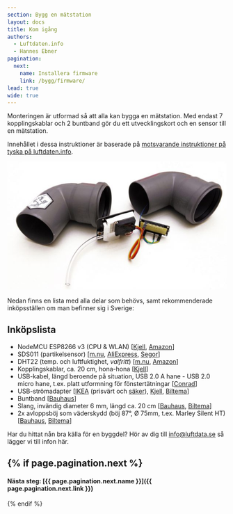 ```yaml
---
section: Bygg en mätstation
layout: docs
title: Kom igång
authors:
  - Luftdaten.info
  - Hannes Ebner
pagination:
  next:
    name: Installera firmware
    link: /bygg/firmware/
lead: true
wide: true
---
```


Monteringen är utformad så att alla kan bygga en mät&shy;station. Med endast 7 kopplings&shy;kablar och 2 bunt&shy;band gör du ett utvecklings&shy;kort och en sensor till en mät&shy;station.

Innehållet i dessa instruktioner är baserade på [motsvarande instruktioner på tyska på luftdaten.info](http://luftdaten.info/feinstaubsensor-bauen/).

![Bild på färdig mätstation](img/matstation.jpg)

Nedan finns en lista med alla delar som behövs, samt rekommenderade inköpsställen om man befinner sig i Sverige:

## Inköpslista

  * NodeMCU ESP8266 v3 (CPU & WLAN) [[Kjell](https://www.kjell.com/se/sortiment/el-verktyg/arduino/utvecklingskort/nodemcu-utvecklingskort-p87949), [Amazon](https://www.amazon.de/dp/B06Y1ZPNMS/)]
  * SDS011 (partikelsensor) [[m.nu](https://www.m.nu/sensorer-matinstrument/nova-pm-sensor-sds011-1), [AliExpress](https://www.aliexpress.com/wholesale?SortType=price_asc&shipCountry=de&SearchText=sds011&CatId=523), [Segor](http://www.segor.de)]
  * DHT22 (temp. och luftfuktighet, *valfritt*) [[m.nu](https://www.m.nu/sensorer-matinstrument/dht22-temperature-humidity-sensor-extras), [Amazon](https://www.amazon.de/dp/B06XF4TNT9/)]
  * Kopplingskablar, ca. 20 cm, hona-hona [[Kjell](https://www.kjell.com/se/sortiment/el-verktyg/arduino/tillbehor/luxorparts-delbar-kopplingskabel-40-pol-hane-hane-p87901)]
  * USB-kabel, längd beroende på situation, USB 2.0 A hane - USB 2.0 micro hane, t.ex. platt utformning för fönstertätningar [[Conrad](https://www.conrad.se/USB-2.0-F%f6rl%e4ngningskabel-Renkforce-%5b1x-USB-2.0-A-hane-1x-USB-2.0-A-hona%5d-H%f6gflexibel-3-m-Svart.htm?websale8=conrad-swe&pi=1365367&amp;ci=SHOP_AREA_258249_0410105)]
  * USB-strömadapter [[IKEA](http://www.ikea.com/se/sv/catalog/products/00291891/) (prisvärt och [säker](https://youtu.be/uRe9w5PKmsE)), [Kjell](https://www.kjell.com/se/sortiment/dator-natverk/datortillbehor/usb-tillbehor/usb-laddare/linocell-mini-usb-laddare-2-4-a-svart-p95717), [Biltema](http://www.biltema.se/sv/Kontor---Teknik/Mobilt/Kablar-och-laddare/Reseladdare-USB-2000036148/)]
  * Buntband [[Bauhaus](https://www.bauhaus.se/buntband-100-x-2-5-transparent-100-pack.html)]
  * Slang, invändig diameter 6 mm, längd ca. 20 cm [[Bauhaus](https://www.bauhaus.se/pvc-slang-6x1-5mm.html), [Biltema](http://www.biltema.se/sv/Bat/VVS/Slang/Vattenslang-10-m-2000017745/?artId=15330)]
  * 2x avloppsböj som väderskydd (böj 87°, Ø 75mm, t.ex. Marley Silent HT) [[Bauhaus](https://www.bauhaus.se/ht-avloppsror-boj-87-o75mm.html), [Biltema](http://www.biltema.se/sv/Bygg/VVS/Ror-och-rordelar/Avloppsror-och-rordelar/Avloppsboj-2000023051/?artId=87264)]
  
Har du hittat nån bra källa för en byggdel? Hör av dig till [info@luftdata.se](mailto:info@luftdata.se) så lägger vi till infon här.

{% if page.pagination.next %}
---
#### Nästa steg: [{{ page.pagination.next.name }}]({{ page.pagination.next.link }})
{% endif %}

